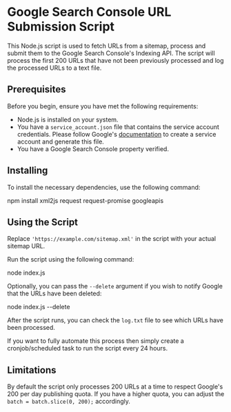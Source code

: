# Google Search Console URL Submission Script

This Node.js script is used to fetch URLs from a sitemap, process and submit them to the Google Search Console's Indexing API. The script will process the first 200 URLs that have not been previously processed and log the processed URLs to a text file.

## Prerequisites

Before you begin, ensure you have met the following requirements:

* Node.js is installed on your system.
* You have a `service_account.json` file that contains the service account credentials. Please follow Google's [documentation](https://developers.google.com/identity/protocols/oauth2/service-account#creatinganaccount) to create a service account and generate this file.
* You have a Google Search Console property verified.

## Installing

To install the necessary dependencies, use the following command:

npm install xml2js request request-promise googleapis

## Using the Script

Replace `'https://example.com/sitemap.xml'` in the script with your actual sitemap URL.

Run the script using the following command:

node index.js

Optionally, you can pass the `--delete` argument if you wish to notify Google that the URLs have been deleted:

node index.js --delete

After the script runs, you can check the `log.txt` file to see which URLs have been processed.

If you want to fully automate this process then simply create a cronjob/scheduled task to run the script every 24 hours.

## Limitations

By default the script only processes 200 URLs at a time to respect Google's 200 per day publishing quota. If you have a higher quota, you can adjust the `batch = batch.slice(0, 200);` accordingly.
